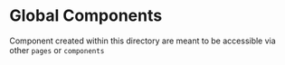 # Global Components

Component created within this directory are meant to be accessible via other `pages` or `components`

